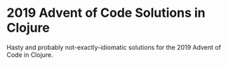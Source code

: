 # 2019 Advent of Code Solutions in Clojure

Hasty and probably not-exactly-idiomatic solutions for the 2019 Advent of Code
in Clojure.
